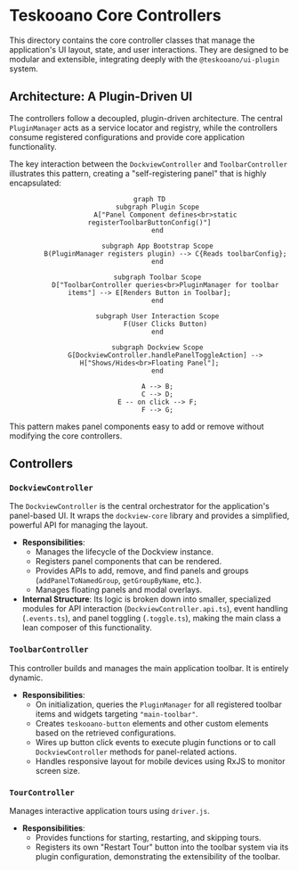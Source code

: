 # Teskooano Core Controllers

This directory contains the core controller classes that manage the application's UI layout, state, and user interactions. They are designed to be modular and extensible, integrating deeply with the `@teskooano/ui-plugin` system.

## Architecture: A Plugin-Driven UI

The controllers follow a decoupled, plugin-driven architecture. The central `PluginManager` acts as a service locator and registry, while the controllers consume registered configurations and provide core application functionality.

The key interaction between the `DockviewController` and `ToolbarController` illustrates this pattern, creating a "self-registering panel" that is highly encapsulated:

<div align="center">

```mermaid
graph TD
    subgraph Plugin Scope
        A["Panel Component defines<br>static registerToolbarButtonConfig()"]
    end

    subgraph App Bootstrap Scope
        B(PluginManager registers plugin) --> C{Reads toolbarConfig};
    end

    subgraph Toolbar Scope
        D["ToolbarController queries<br>PluginManager for toolbar items"] --> E[Renders Button in Toolbar];
    end

    subgraph User Interaction Scope
        F(User Clicks Button)
    end

    subgraph Dockview Scope
        G[DockviewController.handlePanelToggleAction] --> H["Shows/Hides<br>Floating Panel"];
    end

    A --> B;
    C --> D;
    E -- on click --> F;
    F --> G;
```

</div>

This pattern makes panel components easy to add or remove without modifying the core controllers.

## Controllers

### `DockviewController`

The `DockviewController` is the central orchestrator for the application's panel-based UI. It wraps the `dockview-core` library and provides a simplified, powerful API for managing the layout.

- **Responsibilities**:
  - Manages the lifecycle of the Dockview instance.
  - Registers panel components that can be rendered.
  - Provides APIs to add, remove, and find panels and groups (`addPanelToNamedGroup`, `getGroupByName`, etc.).
  - Manages floating panels and modal overlays.
- **Internal Structure**: Its logic is broken down into smaller, specialized modules for API interaction (`DockviewController.api.ts`), event handling (`.events.ts`), and panel toggling (`.toggle.ts`), making the main class a lean composer of this functionality.

### `ToolbarController`

This controller builds and manages the main application toolbar. It is entirely dynamic.

- **Responsibilities**:
  - On initialization, queries the `PluginManager` for all registered toolbar items and widgets targeting `"main-toolbar"`.
  - Creates `teskooano-button` elements and other custom elements based on the retrieved configurations.
  - Wires up button click events to execute plugin functions or to call `DockviewController` methods for panel-related actions.
  - Handles responsive layout for mobile devices using RxJS to monitor screen size.

### `TourController`

Manages interactive application tours using `driver.js`.

- **Responsibilities**:
  - Provides functions for starting, restarting, and skipping tours.
  - Registers its own "Restart Tour" button into the toolbar system via its plugin configuration, demonstrating the extensibility of the toolbar.
